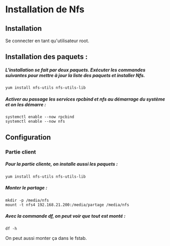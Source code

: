 # Installation de Nfs 

## Installation 
Se connecter en tant qu'utilisateur root.

## Installation des paquets :
##### L'installation se fait par deux paquets. Exécuter les commandes suivantes pour mettre à jour la liste des paquets et installer Nfs.
    yum install nfs-utils nfs-utils-lib

##### Activer au passage les services rpcbind et nfs au démarrage du système et on les démarre :
    systemctl enable --now rpcbind
    systemctl enable --now nfs

## Configuration 
### Partie client
##### Pour la partie cliente, on installe aussi les paquets : 
    yum install nfs-utils nfs-utils-lib

##### Monter le partage :
    mkdir -p /media/nfs
    mount -t nfs4 192.168.21.200:/media/partage /media/nfs

##### Avec la commande df, on peut voir que tout est monté :
    df -h

On peut aussi monter ça dans le fstab.